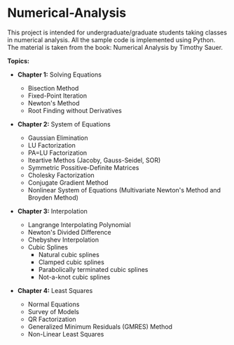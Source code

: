 # Numerical-Analysis
This project is intended for undergraduate/graduate students taking classes in numerical analysis.
All the sample code is implemented using Python. The material is taken from the book: Numerical Analysis by Timothy Sauer.

<strong>Topics:</strong>
* <strong>Chapter 1:</strong> Solving Equations
  - Bisection Method
  - Fixed-Point Iteration
  - Newton's Method
  - Root Finding without Derivatives
  
* <strong>Chapter 2:</strong> System of Equations
  - Gaussian Elimination
  - LU Factorization
  - PA=LU Factorization
  - Iteartive Methos (Jacoby, Gauss-Seidel, SOR)
  - Symmetric Possitive-Definite Matrices
  - Cholesky Factorization
  - Conjugate Gradient Method
  - Nonlinear System of Equations (Multivariate Newton's Method and Broyden Method)

* <strong>Chapter 3:</strong> Interpolation
  - Langrange Interpolating Polynomial
  - Newton's Divided Difference
  - Chebyshev Interpolation
  - Cubic Splines
      - Natural cubic splines
      - Clamped cubic splines
      - Parabolically terminated cubic splines
      - Not-a-knot cubic splines
 
 * <strong>Chapter 4:</strong> Least Squares
    - Normal Equations
    - Survey of Models
    - QR Factorization
    - Generalized Minimum Residuals (GMRES) Method
    - Non-Linear Least Squares
